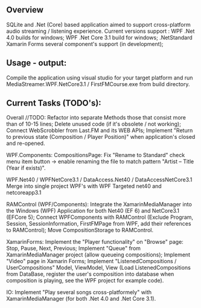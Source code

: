 ## Overview
SQLite and .Net (Core) based application aimed to support cross-platform audio streaming / listening experience.
Current versions support :
WPF .Net 4.0 builds for windows;
WPF .Net Core 3.1 build for windows;
.NetStandard Xamarin Forms several component's support (in development);

## Usage - output:
Compile the application using visual studio for your target platform and run MediaStreamer.WPF.NetCore3.1 / FirstFMCourse.exe from build directory.

## Current Tasks (TODO's):

Overall //TODO: 
	Refactor into separate Methods those that consist more than of 10-15 lines;
	Delete unused code (if it's obsolete / not working);
	Connect WebScrobbler from Last.FM and its WEB APIs;
	Implement "Return to previous state (Composition / Player Position)" when application's closed and re-opened.
	
WPF.Components:
	CompositionsPage: Fix "Rename to Standard" check menu item button -> enable renaming the file to match pattern "Artist – Title (Year if exists)".
	
WPF.Net40 / WPFNetCore3.1 / DataAccess.Net40 / DataAccessNetCore3.1
	Merge into single project WPF's with WPF Targeted net40 and netcoreapp3.1
	
RAMControl (WPF/Components):
	Integrate the XamarinMediaManager into the Windows (WPF) Application for both Net40 (EF 6) and NetCore3.1 (EFCore 5);
	Connect WPFComponents with RAMControl (Exclude Program, Session, SessionInformation, FirstFMPage from WPF, add their references to RAMControl);
	Move CompositionStorage to RAMControl.
	
XamarinForms:
	Implement the "Player functionality" on "Browse" page:
		Stop, Pause, Next, Previous;
	Implement "Queue" from XamarinMediaManager project (allow queueing compositions);
	Implement "Video" page in Xamarin Forms;
	Implement "ListenedCompositions / UserCompositions" Model, ViewModel, View 
	(Load ListenedCompositions from DataBase, register the user's composition into database when composition is playing, see the WPF project for example code).
	
IO:
	Implement "Play several songs cross-platformely" with XamarinMediaManager (for both .Net 4.0 and .Net Core 3.1).


